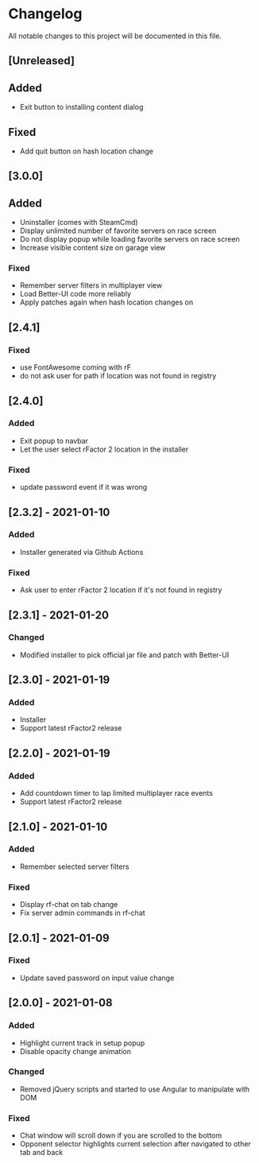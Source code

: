 # Changelog

All notable changes to this project will be documented in this file.

## [Unreleased]
## Added
- Exit button to installing content dialog

## Fixed
- Add quit button on hash location change

## [3.0.0]
## Added
- Uninstaller (comes with SteamCmd)
- Display unlimited number of favorite servers on race screen
- Do not display popup while loading favorite servers on race screen
- Increase visible content size on garage view

### Fixed
- Remember server filters in multiplayer view
- Load Better-UI code more reliably
- Apply patches again when hash location changes on

## [2.4.1]
### Fixed
- use FontAwesome coming with rF
- do not ask user for path if location was not found in registry

## [2.4.0]
### Added
- Exit popup to navbar
- Let the user select rFactor 2 location in the installer

### Fixed
- update password event if it was wrong

## [2.3.2] - 2021-01-10
### Added
- Installer generated via Github Actions

### Fixed
- Ask user to enter rFactor 2 location if it's not found in registry

## [2.3.1] - 2021-01-20
### Changed
- Modified installer to pick official jar file and patch with Better-UI

## [2.3.0] - 2021-01-19
### Added
- Installer
- Support latest rFactor2 release

## [2.2.0] - 2021-01-19
### Added
- Add countdown timer to lap limited multiplayer race events
- Support latest rFactor2 release

## [2.1.0] - 2021-01-10
### Added
- Remember selected server filters

### Fixed
- Display rf-chat on tab change
- Fix server admin commands in rf-chat

## [2.0.1] - 2021-01-09

### Fixed
- Update saved password on input value change

## [2.0.0] - 2021-01-08

### Added
- Highlight current track in setup popup
- Disable opacity change animation

### Changed
- Removed jQuery scripts and started to use Angular to manipulate with DOM

### Fixed

- Chat window will scroll down if you are scrolled to the bottom
- Opponent selector highlights current selection after navigated to other tab and back
